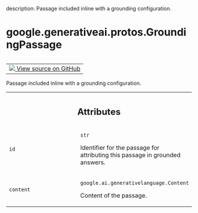 description: Passage included inline with a grounding configuration.

<div itemscope itemtype="http://developers.google.com/ReferenceObject">
<meta itemprop="name" content="google.generativeai.protos.GroundingPassage" />
<meta itemprop="path" content="Stable" />
</div>

# google.generativeai.protos.GroundingPassage

<!-- Insert buttons and diff -->

<table class="tfo-notebook-buttons tfo-api nocontent" align="left">
<td>
  <a target="_blank" href="https://github.com/googleapis/google-cloud-python/tree/main/packages/google-ai-generativelanguage/google/ai/generativelanguage_v1beta/types/content.py#L737-L756">
    <img src="https://www.tensorflow.org/images/GitHub-Mark-32px.png" />
    View source on GitHub
  </a>
</td>
</table>



Passage included inline with a grounding configuration.

<!-- Placeholder for "Used in" -->




<!-- Tabular view -->
 <table class="responsive fixed orange">
<colgroup><col width="214px"><col></colgroup>
<tr><th colspan="2"><h2 class="add-link">Attributes</h2></th></tr>

<tr>
<td>

`id`<a id="id"></a>

</td>
<td>

`str`

Identifier for the passage for attributing
this passage in grounded answers.

</td>
</tr><tr>
<td>

`content`<a id="content"></a>

</td>
<td>

`google.ai.generativelanguage.Content`

Content of the passage.

</td>
</tr>
</table>



